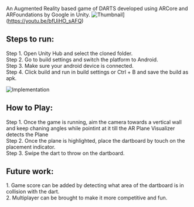 An Augmented Reality based game of DARTS developed using ARCore and ARFoundations by Google in Unity.
![Thumbnail](https://user-images.githubusercontent.com/47019139/208224433-5e4ca835-766e-4e56-a27c-a87fe6f65cb5.PNG)](https://youtu.be/bfUiHO_sAFQ)





<h2> Steps to run: </h2>

Step 1. Open Unity Hub and select the cloned folder. <br>
Step 2. Go to build settings and switch the platform to Android. <br>
Step 3. Make sure your android device is connected. <br>
Step 4. Click build and run in build settings or Ctrl + B and save the build as apk. <br>


![Implementation](https://user-images.githubusercontent.com/47019139/208221897-4b0502dc-2ccd-414f-a901-20ae8805e8b1.PNG)



<h2> How to Play: </h2>
Step 1. Once the game is running, aim the camera towards a vertical wall and keep chaning angles while pointint at it till the AR Plane Visualizer detects the Plane <br>
Step 2. Once the plane is highlighted, place the dartboard by touch on the placement indicator. <br>
Step 3. Swipe the dart to throw on the dartboard. <br>

<h2> Future work: </h2>
1. Game score can be added by detecting what area of the dartboard is in collision with the dart. <br>
2. Multiplayer can be brought to make it more competitive and fun. <br>




